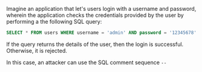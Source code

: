 Imagine an application that let's users login with a username and password, wherein the application checks the credentials provided by the user by performing a the following SQL query:
```sql
SELECT * FROM users WHERE username = 'admin' AND password = '12345678'
```
If the query returns the details of the user, then the login is successful. Otherwise, it is rejected.

In this case, an attacker can use the SQL comment sequence `--`